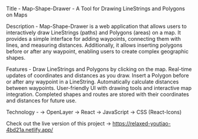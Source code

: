Title -
Map-Shape-Drawer - A Tool for Drawing LineStrings and Polygons on Maps

Description - 
Map-Shape-Drawer is a web application that allows users to interactively draw LineStrings (paths) and Polygons (areas) on a map. It provides a simple interface for adding waypoints, connecting them with lines, and measuring distances. Additionally, it allows inserting polygons before or after any waypoint, enabling users to create complex geographic shapes.

Features -
Draw LineStrings and Polygons by clicking on the map.
Real-time updates of coordinates and distances as you draw.
Insert a Polygon before or after any waypoint in a LineString.
Automatically calculate distances between waypoints.
User-friendly UI with drawing tools and interactive map integration.
Completed shapes and routes are stored with their coordinates and distances for future use.

Technology - 
 -> OpenLayer 
 -> React 
 -> JavaScript 
 -> CSS (React-Icons)


Check out the live version of this project -> https://relaxed-youtiao-4bd21a.netlify.app/
